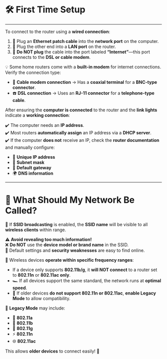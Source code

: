 # 🛠️ **First Time Setup**  

---

To connect to the router using a **wired connection**:  

1. 🔌 Plug an **Ethernet patch cable** into the **network port** on the computer.  
2. 🔗 Plug the other end into a **LAN port** on the router.  
3. 🚫 **Do NOT plug** the cable into the port labeled **“Internet”**—this port connects to the **DSL or cable modem**.  

💡 Some home routers come with a **built-in modem** for internet connections. Verify the connection type:  

- 📡 **Cable modem connection** → Has a **coaxial terminal** for a **BNC-type connector**.  
- ☎️ **DSL connection** → Uses an **RJ-11 connector** for a **telephone-type cable**.  

After ensuring the **computer is connected** to the router and the **link lights** indicate a **working connection**:  

✔️ The computer needs an **IP address**.  
✔️ Most routers **automatically assign** an IP address via a **DHCP server**.  
✔️ If the computer **does not** receive an IP, check the **router documentation** and manually configure:  
   - 🔢 **Unique IP address**  
   - 🛜 **Subnet mask**  
   - 🚪 **Default gateway**  
   - 🌍 **DNS information**  

---

# 🤔 **What Should My Network Be Called?**  

📡 If **SSID broadcasting** is enabled, the **SSID name** will be visible to all **wireless clients** within range.  

⚠️ **Avoid revealing too much information!**  
❌ **Do NOT** use the **device model or brand name** in the SSID.  
📖 Default settings and **security weaknesses** are easy to find online.  

📡 Wireless devices **operate within specific frequency ranges**:  

- If a device only supports **802.11b/g**, it **will NOT connect** to a router set to **802.11n** or **802.11ac only**.  
- 🏎️ If all devices support the same standard, the network runs at **optimal speed**.  
- 🔄 If older devices **do not support 802.11n or 802.11ac**, **enable Legacy Mode** to allow compatibility.  

🔄 **Legacy Mode** may include:  
- 📶 **802.11a**  
- 📡 **802.11b**  
- 🚀 **802.11g**  
- ⚡ **802.11n**  
- 🌐 **802.11ac**  

This allows **older devices** to connect easily! 🔗  
